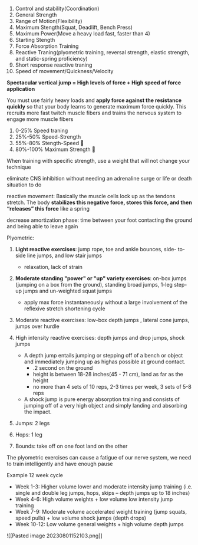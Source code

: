 1. Control and stability(Coordination)
2. General Strength
3. Range of Motion(Flexibility)
4. Maximum Stength(Squat, Deadlift, Bench Press)
5. Maximum Power(Move a heavy load fast, faster than 4)
6. Starting Stength
7. Force Absorption Training
8. Reactive Traning(plyometric training, reversal strength, elastic strength, and static-spring proficiency)
9. Short response reactive traning
10. Speed of movement/Quickness/Velocity

**Spectacular vertical jump = High levels of force + High speed of force application**

You must use fairly heavy loads and **apply force against the resistance quickly** so that your body learns to generate maximum force quickly. This recruits more fast twitch muscle fibers and trains the nervous system to engage more muscle fibers

1. 0-25% Speed traning
2. 25%-50% Speed-Strength
3. 55%-80% Stength-Speed 💪
4. 80%-100% Maximum Strength 💪

When training with specific strength, use a weight that will not change your technique

eliminate CNS inhibition without needing an adrenaline surge or life or death situation to do

reactive movement: Basically the muscle cells lock up as the tendons stretch. The body **stabilizes this
negative force, stores this force, and then “releases” this force** like a spring

decrease amortization phase:  time between your foot contacting the ground and being able to leave again

Plyometric: 
1. **Light reactive exercises**: jump rope, toe and ankle bounces, side- to-side line jumps, and low stair jumps
	- relaxation, lack of strain
2. **Moderate standing "power" or "up" variety exercises**:  on-box jumps (jumping on a box from the ground), standing broad jumps, 1-leg step-up jumps and un-weighted squat jumps
	-  apply max force instantaneously without a large involvement of the reflexive stretch shortening cycle
3. Moderate reactive exercises:  low-box depth jumps , lateral cone jumps, jumps over hurdle
4. High intensity reactive exercises: depth jumps and drop jumps, shock jumps
	- A depth jump entails jumping or stepping off of a bench or object and immediately jumping up as highas possible at ground contact. 
		- .2 second on the ground
		- height is between 18-28 inches(45 - 71 cm), land as far as the height
		- no more than 4 sets of 10 reps, 2-3 times per week, 3 sets of 5-8 reps
	- A shock jump is pure energy absorption training and consists of jumping off of a very high object and simply landing and absorbing the impact. 

1. Jumps: 2 legs
2. Hops: 1 leg
3. Bounds: take off on one foot land on the other 

The plyometric exercises can cause a fatigue of our nerve system, we need to train intelligently and have enough pause

Example 12 week cycle
- Week 1-3: Higher volume lower and moderate intensity jump training (i.e. single and double leg jumps, hops, skips – depth jumps up to 18 inches)
- Week 4-6: High volume weights + low volume low intensity jump training
- Week 7-9: Moderate volume accelerated weight training (jump squats, speed pulls) + low volume shock jumps (depth drops)
- Week 10-12: Low volume general weights + high volume depth jumps

![[Pasted image 20230801152103.png]]